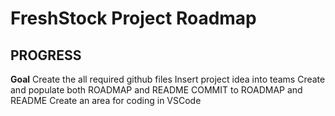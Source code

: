 # FreshStock Project Roadmap

## PROGRESS
**Goal**
Create the all required github files
Insert project idea into teams
Create and populate both ROADMAP and README
COMMIT to ROADMAP and README
Create an area for coding in VSCode

